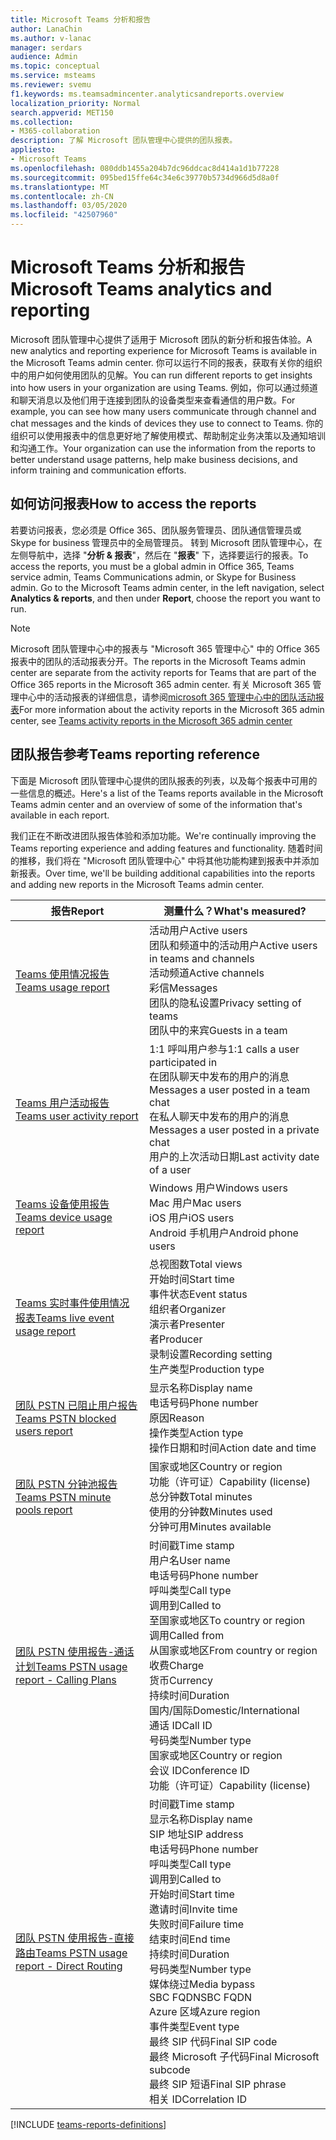 ```yaml
---
title: Microsoft Teams 分析和报告
author: LanaChin
ms.author: v-lanac
manager: serdars
audience: Admin
ms.topic: conceptual
ms.service: msteams
ms.reviewer: svemu
f1.keywords: ms.teamsadmincenter.analyticsandreports.overview
localization_priority: Normal
search.appverid: MET150
ms.collection:
- M365-collaboration
description: 了解 Microsoft 团队管理中心提供的团队报表。
appliesto:
- Microsoft Teams
ms.openlocfilehash: 080ddb1455a204b7dc96ddcac8d414a1d1b77228
ms.sourcegitcommit: 095bed15ffe64c34e6c39770b5734d966d5d8a0f
ms.translationtype: MT
ms.contentlocale: zh-CN
ms.lasthandoff: 03/05/2020
ms.locfileid: "42507960"
---
```

# <a name="microsoft-teams-analytics-and-reporting"></a><span data-ttu-id="098d6-103">Microsoft Teams 分析和报告</span><span class="sxs-lookup"><span data-stu-id="098d6-103">Microsoft Teams analytics and reporting</span></span>

<span data-ttu-id="098d6-104">Microsoft 团队管理中心提供了适用于 Microsoft 团队的新分析和报告体验。</span><span class="sxs-lookup"><span data-stu-id="098d6-104">A new analytics and reporting experience for Microsoft Teams is available in the Microsoft Teams admin center.</span></span> <span data-ttu-id="098d6-105">你可以运行不同的报表，获取有关你的组织中的用户如何使用团队的见解。</span><span class="sxs-lookup"><span data-stu-id="098d6-105">You can run different reports to get insights into how users in your organization are using Teams.</span></span> <span data-ttu-id="098d6-106">例如，你可以通过频道和聊天消息以及他们用于连接到团队的设备类型来查看通信的用户数。</span><span class="sxs-lookup"><span data-stu-id="098d6-106">For example, you can see how many users communicate through channel and chat messages and the kinds of devices they use to connect to Teams.</span></span> <span data-ttu-id="098d6-107">你的组织可以使用报表中的信息更好地了解使用模式、帮助制定业务决策以及通知培训和沟通工作。</span><span class="sxs-lookup"><span data-stu-id="098d6-107">Your organization can use the information from the reports to better understand usage patterns, help make business decisions, and inform training and communication efforts.</span></span>

## <a name="how-to-access-the-reports"></a><span data-ttu-id="098d6-108">如何访问报表</span><span class="sxs-lookup"><span data-stu-id="098d6-108">How to access the reports</span></span>

<span data-ttu-id="098d6-109">若要访问报表，您必须是 Office 365、团队服务管理员、团队通信管理员或 Skype for business 管理员中的全局管理员。 转到 Microsoft 团队管理中心，在左侧导航中，选择 "**分析 & 报表**"，然后在 "**报表**" 下，选择要运行的报表。</span><span class="sxs-lookup"><span data-stu-id="098d6-109">To access the reports, you must be a global admin in Office 365, Teams service admin, Teams Communications admin, or Skype for Business admin.  Go to the Microsoft Teams admin center, in the left navigation, select **Analytics & reports**, and then under **Report**, choose the report you want to run.</span></span>

> [!NOTE]
> <span data-ttu-id="098d6-110">Microsoft 团队管理中心中的报表与 "Microsoft 365 管理中心" 中的 Office 365 报表中的团队的活动报表分开。</span><span class="sxs-lookup"><span data-stu-id="098d6-110">The reports in the Microsoft Teams admin center are separate from the activity reports for Teams that are part of the Office 365 reports in the Microsoft 365 admin center.</span></span> <span data-ttu-id="098d6-111">有关 Microsoft 365 管理中心中的活动报表的详细信息，请参阅[microsoft 365 管理中心中的团队活动报表](../teams-activity-reports.md)</span><span class="sxs-lookup"><span data-stu-id="098d6-111">For more information about the activity reports in the Microsoft 365 admin center, see [Teams activity reports in the Microsoft 365 admin center](../teams-activity-reports.md)</span></span>

## <a name="teams-reporting-reference"></a><span data-ttu-id="098d6-112">团队报告参考</span><span class="sxs-lookup"><span data-stu-id="098d6-112">Teams reporting reference</span></span>

<span data-ttu-id="098d6-113">下面是 Microsoft 团队管理中心提供的团队报表的列表，以及每个报表中可用的一些信息的概述。</span><span class="sxs-lookup"><span data-stu-id="098d6-113">Here's a list of the Teams reports available in the Microsoft Teams admin center and an overview of some of the information that's available in each report.</span></span>

<span data-ttu-id="098d6-114">我们正在不断改进团队报告体验和添加功能。</span><span class="sxs-lookup"><span data-stu-id="098d6-114">We're continually improving the Teams reporting experience and adding features and functionality.</span></span> <span data-ttu-id="098d6-115">随着时间的推移，我们将在 "Microsoft 团队管理中心" 中将其他功能构建到报表中并添加新报表。</span><span class="sxs-lookup"><span data-stu-id="098d6-115">Over time, we'll be building additional capabilities into the reports and adding new reports in the Microsoft Teams admin center.</span></span>

|<span data-ttu-id="098d6-116">报告</span><span class="sxs-lookup"><span data-stu-id="098d6-116">Report</span></span>  |<span data-ttu-id="098d6-117">测量什么？</span><span class="sxs-lookup"><span data-stu-id="098d6-117">What's measured?</span></span> |
|---------|---------|
|[<span data-ttu-id="098d6-118">Teams 使用情况报告</span><span class="sxs-lookup"><span data-stu-id="098d6-118">Teams usage report</span></span>](teams-usage-report.md)  |  <span data-ttu-id="098d6-119">活动用户</span><span class="sxs-lookup"><span data-stu-id="098d6-119">Active users</span></span><br/><span data-ttu-id="098d6-120">团队和频道中的活动用户</span><span class="sxs-lookup"><span data-stu-id="098d6-120">Active users in teams and channels</span></span><br/><span data-ttu-id="098d6-121">活动频道</span><span class="sxs-lookup"><span data-stu-id="098d6-121">Active channels</span></span><br/><span data-ttu-id="098d6-122">彩信</span><span class="sxs-lookup"><span data-stu-id="098d6-122">Messages</span></span><br/><span data-ttu-id="098d6-123">团队的隐私设置</span><span class="sxs-lookup"><span data-stu-id="098d6-123">Privacy setting of  teams</span></span><br/><span data-ttu-id="098d6-124">团队中的来宾</span><span class="sxs-lookup"><span data-stu-id="098d6-124">Guests in a team</span></span>   |
|[<span data-ttu-id="098d6-125">Teams 用户活动报告</span><span class="sxs-lookup"><span data-stu-id="098d6-125">Teams user activity report</span></span>](user-activity-report.md)  |  <span data-ttu-id="098d6-126">1:1 呼叫用户参与</span><span class="sxs-lookup"><span data-stu-id="098d6-126">1:1 calls a user participated in</span></span><br/><span data-ttu-id="098d6-127">在团队聊天中发布的用户的消息</span><span class="sxs-lookup"><span data-stu-id="098d6-127">Messages a user posted in a team chat</span></span><br/><span data-ttu-id="098d6-128">在私人聊天中发布的用户的消息</span><span class="sxs-lookup"><span data-stu-id="098d6-128">Messages a user posted in a private chat</span></span><br/><span data-ttu-id="098d6-129">用户的上次活动日期</span><span class="sxs-lookup"><span data-stu-id="098d6-129">Last activity date of a user</span></span>     |
|[<span data-ttu-id="098d6-130">Teams 设备使用报告</span><span class="sxs-lookup"><span data-stu-id="098d6-130">Teams device usage report</span></span>](device-usage-report.md)   |  <span data-ttu-id="098d6-131">Windows 用户</span><span class="sxs-lookup"><span data-stu-id="098d6-131">Windows users</span></span><br/><span data-ttu-id="098d6-132">Mac 用户</span><span class="sxs-lookup"><span data-stu-id="098d6-132">Mac users</span></span><br/><span data-ttu-id="098d6-133">iOS 用户</span><span class="sxs-lookup"><span data-stu-id="098d6-133">iOS users</span></span><br/><span data-ttu-id="098d6-134">Android 手机用户</span><span class="sxs-lookup"><span data-stu-id="098d6-134">Android phone users</span></span>     |
|[<span data-ttu-id="098d6-135">Teams 实时事件使用情况报表</span><span class="sxs-lookup"><span data-stu-id="098d6-135">Teams live event usage report</span></span>](teams-live-event-usage-report.md)   |  <span data-ttu-id="098d6-136">总视图数</span><span class="sxs-lookup"><span data-stu-id="098d6-136">Total views</span></span><br><span data-ttu-id="098d6-137">开始时间</span><span class="sxs-lookup"><span data-stu-id="098d6-137">Start time</span></span><br><span data-ttu-id="098d6-138">事件状态</span><span class="sxs-lookup"><span data-stu-id="098d6-138">Event status</span></span><br><span data-ttu-id="098d6-139">组织者</span><span class="sxs-lookup"><span data-stu-id="098d6-139">Organizer</span></span><br><span data-ttu-id="098d6-140">演示者</span><span class="sxs-lookup"><span data-stu-id="098d6-140">Presenter</span></span><br><span data-ttu-id="098d6-141">者</span><span class="sxs-lookup"><span data-stu-id="098d6-141">Producer</span></span><br><span data-ttu-id="098d6-142">录制设置</span><span class="sxs-lookup"><span data-stu-id="098d6-142">Recording setting</span></span><br><span data-ttu-id="098d6-143">生产类型</span><span class="sxs-lookup"><span data-stu-id="098d6-143">Production type</span></span>    |
|[<span data-ttu-id="098d6-144">团队 PSTN 已阻止用户报告</span><span class="sxs-lookup"><span data-stu-id="098d6-144">Teams PSTN blocked users report</span></span>](pstn-blocked-users-report.md)   |  <span data-ttu-id="098d6-145">显示名称</span><span class="sxs-lookup"><span data-stu-id="098d6-145">Display name</span></span><br><span data-ttu-id="098d6-146">电话号码</span><span class="sxs-lookup"><span data-stu-id="098d6-146">Phone number</span></span><br><span data-ttu-id="098d6-147">原因</span><span class="sxs-lookup"><span data-stu-id="098d6-147">Reason</span></span><br><span data-ttu-id="098d6-148">操作类型</span><span class="sxs-lookup"><span data-stu-id="098d6-148">Action type</span></span><br><span data-ttu-id="098d6-149">操作日期和时间</span><span class="sxs-lookup"><span data-stu-id="098d6-149">Action date and time</span></span>   |
|[<span data-ttu-id="098d6-150">团队 PSTN 分钟池报告</span><span class="sxs-lookup"><span data-stu-id="098d6-150">Teams PSTN minute pools report</span></span>](pstn-minute-pools-report.md) |  <span data-ttu-id="098d6-151">国家或地区</span><span class="sxs-lookup"><span data-stu-id="098d6-151">Country or region</span></span><br><span data-ttu-id="098d6-152">功能（许可证）</span><span class="sxs-lookup"><span data-stu-id="098d6-152">Capability (license)</span></span> <br><span data-ttu-id="098d6-153">总分钟数</span><span class="sxs-lookup"><span data-stu-id="098d6-153">Total minutes</span></span><br><span data-ttu-id="098d6-154">使用的分钟数</span><span class="sxs-lookup"><span data-stu-id="098d6-154">Minutes used</span></span><br><span data-ttu-id="098d6-155">分钟可用</span><span class="sxs-lookup"><span data-stu-id="098d6-155">Minutes available</span></span>|
|[<span data-ttu-id="098d6-156">团队 PSTN 使用报告-通话计划</span><span class="sxs-lookup"><span data-stu-id="098d6-156">Teams PSTN usage report - Calling Plans</span></span>](pstn-usage-report.md#calling-plans)|  <span data-ttu-id="098d6-157">时间戳</span><span class="sxs-lookup"><span data-stu-id="098d6-157">Time stamp</span></span><br><span data-ttu-id="098d6-158">用户名</span><span class="sxs-lookup"><span data-stu-id="098d6-158">User name</span></span><br><span data-ttu-id="098d6-159">电话号码</span><span class="sxs-lookup"><span data-stu-id="098d6-159">Phone number</span></span><br><span data-ttu-id="098d6-160">呼叫类型</span><span class="sxs-lookup"><span data-stu-id="098d6-160">Call type</span></span> <br><span data-ttu-id="098d6-161">调用到</span><span class="sxs-lookup"><span data-stu-id="098d6-161">Called to</span></span><br><span data-ttu-id="098d6-162">至国家或地区</span><span class="sxs-lookup"><span data-stu-id="098d6-162">To country or region</span></span> <br><span data-ttu-id="098d6-163">调用</span><span class="sxs-lookup"><span data-stu-id="098d6-163">Called from</span></span> <br><span data-ttu-id="098d6-164">从国家或地区</span><span class="sxs-lookup"><span data-stu-id="098d6-164">From country or region</span></span><br><span data-ttu-id="098d6-165">收费</span><span class="sxs-lookup"><span data-stu-id="098d6-165">Charge</span></span><br><span data-ttu-id="098d6-166">货币</span><span class="sxs-lookup"><span data-stu-id="098d6-166">Currency</span></span><br><span data-ttu-id="098d6-167">持续时间</span><span class="sxs-lookup"><span data-stu-id="098d6-167">Duration</span></span><br><span data-ttu-id="098d6-168">国内/国际</span><span class="sxs-lookup"><span data-stu-id="098d6-168">Domestic/International</span></span><br><span data-ttu-id="098d6-169">通话 ID</span><span class="sxs-lookup"><span data-stu-id="098d6-169">Call ID</span></span><br><span data-ttu-id="098d6-170">号码类型</span><span class="sxs-lookup"><span data-stu-id="098d6-170">Number type</span></span><br><span data-ttu-id="098d6-171">国家或地区</span><span class="sxs-lookup"><span data-stu-id="098d6-171">Country or region</span></span><br><span data-ttu-id="098d6-172">会议 ID</span><span class="sxs-lookup"><span data-stu-id="098d6-172">Conference ID</span></span><br><span data-ttu-id="098d6-173">功能（许可证）</span><span class="sxs-lookup"><span data-stu-id="098d6-173">Capability (license)</span></span>|
|[<span data-ttu-id="098d6-174">团队 PSTN 使用报告-直接路由</span><span class="sxs-lookup"><span data-stu-id="098d6-174">Teams PSTN usage report - Direct Routing</span></span>](pstn-usage-report.md#direct-routing)  |  <span data-ttu-id="098d6-175">时间戳</span><span class="sxs-lookup"><span data-stu-id="098d6-175">Time stamp</span></span><br><span data-ttu-id="098d6-176">显示名称</span><span class="sxs-lookup"><span data-stu-id="098d6-176">Display name</span></span><br><span data-ttu-id="098d6-177">SIP 地址</span><span class="sxs-lookup"><span data-stu-id="098d6-177">SIP address</span></span><br><span data-ttu-id="098d6-178">电话号码</span><span class="sxs-lookup"><span data-stu-id="098d6-178">Phone number</span></span> <br><span data-ttu-id="098d6-179">呼叫类型</span><span class="sxs-lookup"><span data-stu-id="098d6-179">Call type</span></span><br><span data-ttu-id="098d6-180">调用到</span><span class="sxs-lookup"><span data-stu-id="098d6-180">Called to</span></span><br><span data-ttu-id="098d6-181">开始时间</span><span class="sxs-lookup"><span data-stu-id="098d6-181">Start time</span></span><br><span data-ttu-id="098d6-182">邀请时间</span><span class="sxs-lookup"><span data-stu-id="098d6-182">Invite time</span></span><br><span data-ttu-id="098d6-183">失败时间</span><span class="sxs-lookup"><span data-stu-id="098d6-183">Failure time</span></span><br><span data-ttu-id="098d6-184">结束时间</span><span class="sxs-lookup"><span data-stu-id="098d6-184">End time</span></span><br><span data-ttu-id="098d6-185">持续时间</span><span class="sxs-lookup"><span data-stu-id="098d6-185">Duration</span></span><br><span data-ttu-id="098d6-186">号码类型</span><span class="sxs-lookup"><span data-stu-id="098d6-186">Number type</span></span><br><span data-ttu-id="098d6-187">媒体绕过</span><span class="sxs-lookup"><span data-stu-id="098d6-187">Media bypass</span></span><br><span data-ttu-id="098d6-188">SBC FQDN</span><span class="sxs-lookup"><span data-stu-id="098d6-188">SBC FQDN</span></span><br><span data-ttu-id="098d6-189">Azure 区域</span><span class="sxs-lookup"><span data-stu-id="098d6-189">Azure region</span></span><br><span data-ttu-id="098d6-190">事件类型</span><span class="sxs-lookup"><span data-stu-id="098d6-190">Event type</span></span><br><span data-ttu-id="098d6-191">最终 SIP 代码</span><span class="sxs-lookup"><span data-stu-id="098d6-191">Final SIP code</span></span><br><span data-ttu-id="098d6-192">最终 Microsoft 子代码</span><span class="sxs-lookup"><span data-stu-id="098d6-192">Final Microsoft subcode</span></span><br><span data-ttu-id="098d6-193">最终 SIP 短语</span><span class="sxs-lookup"><span data-stu-id="098d6-193">Final SIP phrase</span></span><br><span data-ttu-id="098d6-194">相关 ID</span><span class="sxs-lookup"><span data-stu-id="098d6-194">Correlation ID</span></span>  |

[!INCLUDE [teams-reports-definitions](../includes/teams-reports-definitions.md)]
